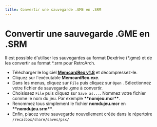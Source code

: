 ```yaml
---
title: Convertir une sauvegarde .GME en .SRM
---
```


# Convertir une sauvegarde .GME en .SRM

Il est possible d'utiliser les sauvegardes au format Dexdrive \(\*.gme\) et de les convertir au format \*.srm pour RetroArch.

* Télécharger le logiciel [**MemcardRex v1.8**](http://www.mediafire.com/download/7ytiync7oxuhw4m/MemcardRex%201.8.zip) et décompressez-le.
* Cliquez sur l'exécutable **MemcardRex.exe**.
* Dans les menus, cliquez sur `File` puis cliquez sur `Open` . Sélectionnez votre fichier de sauvegarde .gme à convertir.
* Choisissez `File` puis cliquez sur `Save as...`. Nommez votre fichier comme le nom du jeu. Par exemple **\*\*nomjeu.mcr\*\***.
* Renommez tous simplement le fichier **nomdujeu.mcr** en **\*\*nomdujeu.srm\*\***.
* Enfin, placez votre sauvegarde nouvellement créée dans le répertoire `/recalbox/share/saves/psx/`

